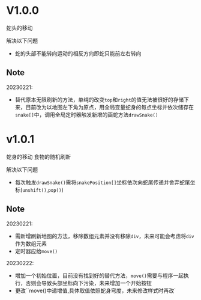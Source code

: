 # V1.0.0
蛇头的移动

解决以下问题
- 蛇的头部不能转向运动的相反方向即蛇只能前左右转向

## Note
20230221:
- 替代原本无限刷新的方法，单纯的改变`top`和`right`的值无法被很好的存储下来，目前改为以地图左下角为原点，用全局变量蛇身的每点坐标并依次储存在`snake[]`中，调用全局定时器触发新增的画蛇方法`drawSnake()`

# v1.0.1
蛇身的移动
食物的随机刷新

解决以下问题
- 每次触发`drawSnake()`需将`snakePosition[]`坐标依次向蛇尾传递并舍弃蛇尾坐标(`unshift()`,`pop()`)

## Note
20230221:
- 需新增刷新地图的方法，移除数组元素并没有移除`div`，未来可能会考虑将`div`作为数组元素
- 定时器应给`move()`

20230222:
- 增加一个初始位置，目前没有找到好的替代方法，`move()`需要与程序一起执行，否则会导致头部坐标向下污染，未来增加一个开始按钮
- 更改``move()中递增值,具体取值依照蛇身弯度，未来修改样式时再改`